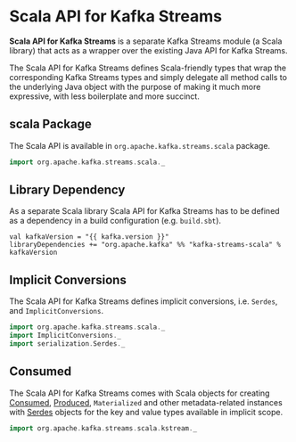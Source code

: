 # Scala API for Kafka Streams

**Scala API for Kafka Streams** is a separate Kafka Streams module (a Scala library) that acts as a wrapper over the existing Java API for Kafka Streams.

The Scala API for Kafka Streams defines Scala-friendly types that wrap the corresponding Kafka Streams types and simply delegate all method calls to the underlying Java object with the purpose of making it much more expressive, with less boilerplate and more succinct.

## <span id="scala-package"> scala Package

The Scala API is available in `org.apache.kafka.streams.scala` package.

```scala
import org.apache.kafka.streams.scala._
```

## <span id="build"><span id="library-dependency"> Library Dependency

As a separate Scala library Scala API for Kafka Streams has to be defined as a dependency in a build configuration (e.g. `build.sbt`).

```text
val kafkaVersion = "{{ kafka.version }}"
libraryDependencies += "org.apache.kafka" %% "kafka-streams-scala" % kafkaVersion
```

## <span id="Serdes"><span id="ImplicitConversions"> Implicit Conversions

The Scala API for Kafka Streams defines implicit conversions, i.e. `Serdes`, and `ImplicitConversions`.

```scala
import org.apache.kafka.streams.scala._
import ImplicitConversions._
import serialization.Serdes._
```

## Consumed

The Scala API for Kafka Streams comes with Scala objects for creating [Consumed](kstream/Consumed.md), [Produced](kstream/Produced.md), `Materialized` and other metadata-related instances with [Serdes](#Serdes) objects for the key and value types available in implicit scope.

```scala
import org.apache.kafka.streams.scala.kstream._
```
